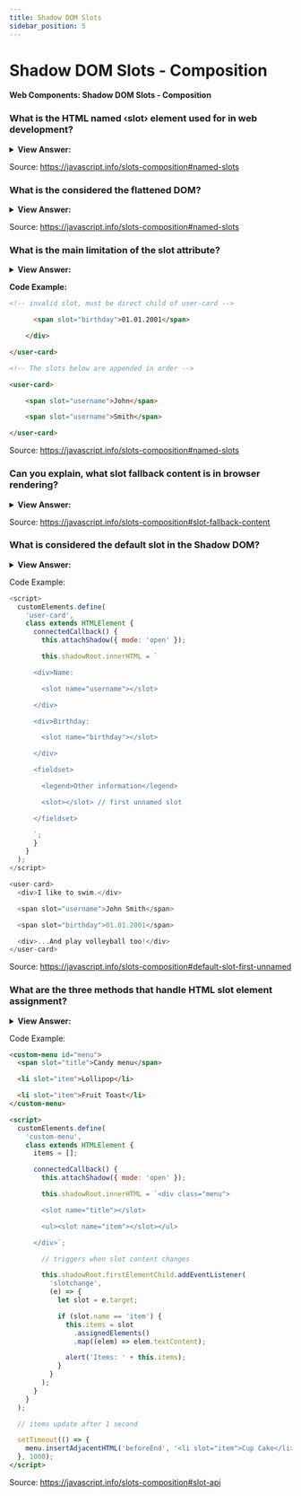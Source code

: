 ```yaml
---
title: Shadow DOM Slots
sidebar_position: 5
---
```


# Shadow DOM Slots - Composition

**Web Components: Shadow DOM Slots - Composition**

<head>
  <title>Shadow DOM Slots - Composition - JavaScript Interview Questions & Answers</title>
  <meta charSet="utf-8" />
</head>

### What is the HTML named &#8249;slot&#8250; element used for in web development?

<details>
  <summary><strong>View Answer:</strong></summary>
  <div>
  <div><strong>Interview Response:</strong> The HTML &#8249;slot&#8250; element is part of the Web Components technology suite which acts as a placeholder inside a web component that you can fill with your own markup, which lets you create separate DOM trees and present them together.
    </div>
  </div>
</details>

Source: <https://javascript.info/slots-composition#named-slots>

### What is the considered the flattened DOM?

<details>
  <summary><strong>View Answer:</strong></summary>
  <div>
  <div><strong>Interview Response:</strong> The combination of the Light DOM and the shadow DOM are considered the flattened DOM result. This is viewable in the developer tools for inspection, but not available in the source.
    </div>
  </div>
</details>

Source: <https://javascript.info/slots-composition#named-slots>

### What is the main limitation of the slot attribute?

<details>
  <summary><strong>View Answer:</strong></summary>
  <div>
  <div><strong>Interview Response:</strong> The slot="..." attribute is only valid for direct children of the shadow host. For nested elements it is ignored. If there are multiple elements in light DOM with the same slot name, they are appended into the slot, one after another.
    </div>
  </div>
</details>

**Code Example:**

```html
<!-- invalid slot, must be direct child of user-card -->

      <span slot="birthday">01.01.2001</span>

    </div>

</user-card>

<!-- The slots below are appended in order -->

<user-card>

    <span slot="username">John</span>

    <span slot="username">Smith</span>

</user-card>
```

Source: <https://javascript.info/slots-composition#named-slots>

### Can you explain, what slot fallback content is in browser rendering?

<details>
  <summary><strong>View Answer:</strong></summary>
  <div>
  <div><strong>Interview Response:</strong> If we put something inside a &#8249;slot&#8250;, it becomes the fallback, “default” content. The browser shows it if there is no corresponding filler in light DOM. Basically, if the slot is in the shadow DOM it will render if there is no slot available in the light DOM.
    </div>
  </div>
</details>

Source: <https://javascript.info/slots-composition#slot-fallback-content>

### What is considered the default slot in the Shadow DOM?

<details>
  <summary><strong>View Answer:</strong></summary>
  <div>
  <div><strong>Interview Response:</strong> The first &#8249;slot&#8250; in shadow DOM that does not have a name is a “default” slot. It gets all nodes from the light DOM that are not slotted elsewhere.
    </div>
  </div>
</details>

Code Example:

```js
<script>
  customElements.define(
    'user-card',
    class extends HTMLElement {
      connectedCallback() {
        this.attachShadow({ mode: 'open' });

        this.shadowRoot.innerHTML = `

      <div>Name:

        <slot name="username"></slot>

      </div>

      <div>Birthday:

        <slot name="birthday"></slot>

      </div>

      <fieldset>

        <legend>Other information</legend>

        <slot></slot> // first unnamed slot

      </fieldset>

      `;
      }
    }
  );
</script>

<user-card>
  <div>I like to swim.</div>

  <span slot="username">John Smith</span>

  <span slot="birthday">01.01.2001</span>

  <div>...And play volleyball too!</div>
</user-card>
```

Source: <https://javascript.info/slots-composition#default-slot-first-unnamed>

### What are the three methods that handle HTML slot element assignment?

<details>
  <summary><strong>View Answer:</strong></summary>
  <div>
  <div><strong>Interview Response:</strong> The HTML slot element has three main methods including assignedSlot, assignedNodes, and assignedElements used to handle or assess element node assignment. The assignedSlot method returns the &#8249;slot&#8250; element that the node is assigned to. The assignedElements() method returns a sequence of the nodes assigned to this slot, and if the flatten option is set to true, the assigned nodes of any other slots that are descendants of this slot. If no assigned nodes are found, it returns the slot's fallback content. The assignedSlot method returns an HTMLSlotElement representing the &#8249;slot&#8250; element the node is inserted in. These methods are useful when we need not just show the slotted content, but also track it in JavaScript.
    </div>
  </div>
</details>

Code Example:

```html
<custom-menu id="menu">
  <span slot="title">Candy menu</span>

  <li slot="item">Lollipop</li>

  <li slot="item">Fruit Toast</li>
</custom-menu>

<script>
  customElements.define(
    'custom-menu',
    class extends HTMLElement {
      items = [];

      connectedCallback() {
        this.attachShadow({ mode: 'open' });

        this.shadowRoot.innerHTML = `<div class="menu">

        <slot name="title"></slot>

        <ul><slot name="item"></slot></ul>

      </div>`;

        // triggers when slot content changes

        this.shadowRoot.firstElementChild.addEventListener(
          'slotchange',
          (e) => {
            let slot = e.target;

            if (slot.name == 'item') {
              this.items = slot
                .assignedElements()
                .map((elem) => elem.textContent);

              alert('Items: ' + this.items);
            }
          }
        );
      }
    }
  );

  // items update after 1 second

  setTimeout(() => {
    menu.insertAdjacentHTML('beforeEnd', '<li slot="item">Cup Cake</li>');
  }, 1000);
</script>
```

Source: <https://javascript.info/slots-composition#slot-api>
